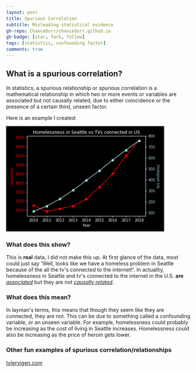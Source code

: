 ```yaml
---
layout: post
title: Spurious Correlation
subtitle: Misleading statistical evidence
gh-repo: ChanceDurr/chancedurr.github.io
gh-badge: [star, fork, follow]
tags: [statistics, confounding factor]
comments: true
---
```


## What is a spurious correlation?

In statistics, a spurious relationship or spurious correlation is a mathematical relationship in which two or more events or variables are associated but not causally related, due to either coincidence or the presence of a certain third, unseen factor.

Here is an example I created:

![Plot](/img/my_plot.png)

### What does this show?

This is **real** data, I did not make this up.
At first glance of the data, most could just say 'Well, looks like we have a homeless problem in Seattle because of the all the tv's connected to the internet!'. In actuality, homelessness in Seattle and tv's connected to the internet in the U.S. **are** [_associated_](https://en.wikipedia.org/wiki/Correlation_and_dependence) but they are not [_causally related_](https://en.wikipedia.org/wiki/Causality).

### What does this mean?

In layman's terms, this means that though they seem like they are connected, they are not. This can be due to something called a confounding variable, or an unseen variable. For example, homelessness could probably be increasing as the cost of living in Seattle increases. Homelessness could also be increasing as the price of heroin gets lower. 

### Other fun examples of spurious correlation/relationships

[tylervigen.com](https://www.tylervigen.com/spurious-correlations)
